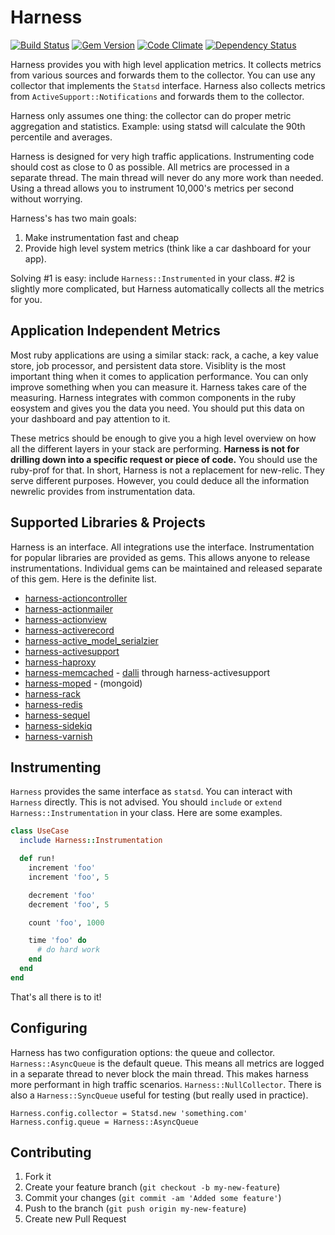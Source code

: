 # Harness
[![Build Status](https://secure.travis-ci.org/ahawkins/harness.png?branch=master)][travis]
[![Gem Version](https://badge.fury.io/rb/harness.png)][gem]
[![Code Climate](https://codeclimate.com/github/ahawkins/harness.png)][codeclimate]
[![Dependency Status](https://gemnasium.com/ahawkins/harness.png?travis)][gemnasium]

[gem]: https://rubygems.org/gems/harness
[travis]: http://travis-ci.org/ahawkins/harness
[gemnasium]: https://gemnasium.com/ahawkins/harness
[codeclimate]: https://codeclimate.com/github/ahawkins/harness
[coveralls]: https://coveralls.io/r/ahawkins/harness

Harness provides you with high level application metrics. It collects
metrics from various sources and forwards them to the collector. You
can use any collector that implements the `Statsd` interface. Harness
also collects metrics from `ActiveSupport::Notifications` and forwards
them to the collector.

Harness only assumes one thing: the collector can do proper metric
aggregation and statistics. Example: using statsd will calculate the
90th percentile and averages.

Harness is designed for very high traffic applications. Instrumenting
code should cost as close to 0 as possible. All metrics are processed
in a separate thread. The main thread will never do any more work than
needed. Using a thread allows you to instrument 10,000's metrics per
second without worrying.

Harness's has two main goals:

1. Make instrumentation fast and cheap
2. Provide high level system metrics (think like a car dashboard for
   your app).

Solving #1 is easy: include `Harness::Instrumented` in your class. #2
is slightly more complicated, but Harness automatically collects all
the metrics for you.

## Application Independent Metrics

Most ruby applications are using a similar stack: rack, a cache, a key
value store, job processor, and persistent data store. Visiblity is
the most important thing when it comes to application performance. You
can only improve something when you can measure it. Harness takes care
of the measuring. Harness integrates with common components in the
ruby eosystem and gives you the data you need. You should put this
data on your dashboard and pay attention to it.

These metrics should be enough to give you a high level overview on
how all the different layers in your stack are performing. **Harness
is not for drilling down into a specific request or piece of code.**
You should use the ruby-prof for that. In short, Harness is not a
replacement for new-relic. They serve different purposes. However, you
could deduce all the information newrelic provides from
instrumentation data.

## Supported Libraries & Projects

Harness is an interface. All integrations use the interface.
Instrumentation for popular libraries are provided as gems. This
allows anyone to release instrumentations. Individual gems can be
maintained and released separate of this gem. Here is the definite
list.

* [harness-actioncontroller](http://github.com/ahawkins/harness-actioncontroller)
* [harness-actionmailer](http://github.com/ahawkins/harness-actionmailer)
* [harness-actionview](http://github.com/ahawkins/harness-actionview)
* [harness-activerecord](http://github.com/ahawkins/harness/activerecord)
* [harness-active\_model\_serialzier](http://github.com/ahawkins/harness-active_model_serializers)
* [harness-activesupport](http://github.com/ahawkins/harness-activesupport)
* [harness-haproxy](http://github.com/ahawkins/harness-haproxy)
* [harness-memcached](http://github.com/ahawkins/harness-memcached) - [dalli](http://github.com/merpahm/dalli) through harness-activesupport
* [harness-moped](http://github.com/ahawkins/harness-moped) - (mongoid)
* [harness-rack](http://github.com/ahawkins/harness-rack)
* [harness-redis](http://github.com/ahawkins/harness-redis)
* [harness-sequel](http://github.com/ahawkins/harness-sequel)
* [harness-sidekiq](http://github.com/ahawkins/harness-sidekiq)
* [harness-varnish](http://github.com/ahawkins/harness-varnish)

## Instrumenting

`Harness` provides the same interface as `statsd`. You can interact
with `Harness` directly. This is not advised. You should `include` or
`extend` `Harness::Instrumentation` in your class. Here are some
examples.

```ruby
class UseCase
  include Harness::Instrumentation

  def run!
    increment 'foo'
    increment 'foo', 5

    decrement 'foo'
    decrement 'foo', 5

    count 'foo', 1000

    time 'foo' do
      # do hard work
    end
  end
end
```

That's all there is to it!

## Configuring

Harness has two configuration options: the queue and collector.
`Harness::AsyncQueue` is the default queue. This means all metrics are
logged in a separate thread to never block the main thread. This makes
harness more performant in high traffic scenarios.
`Harness::NullCollector`. There is also a `Harness::SyncQueue`
useful for testing (but really used in practice).

```
Harness.config.collector = Statsd.new 'something.com'
Harness.config.queue = Harness::AsyncQueue
```

## Contributing

1. Fork it
2. Create your feature branch (`git checkout -b my-new-feature`)
3. Commit your changes (`git commit -am 'Added some feature'`)
4. Push to the branch (`git push origin my-new-feature`)
5. Create new Pull Request

